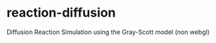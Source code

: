 reaction-diffusion
==================

Diffusion Reaction Simulation using the Gray-Scott model (non webgl)
